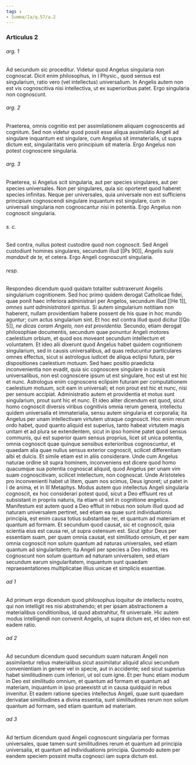 ```yaml
---
tags : 
- Summa/Ia/q.57/a.2
---
```


### Articulus 2

###### arg. 1
Ad secundum sic proceditur. Videtur quod Angelus singularia non cognoscat. Dicit enim philosophus, in I Physic., quod sensus est singularium, ratio vero (vel intellectus) universalium. In Angelis autem non est vis cognoscitiva nisi intellectiva, ut ex superioribus patet. Ergo singularia non cognoscunt.

###### arg. 2
Praeterea, omnis cognitio est per assimilationem aliquam cognoscentis ad cognitum. Sed non videtur quod possit esse aliqua assimilatio Angeli ad singulare inquantum est singulare, cum Angelus sit immaterialis, ut supra dictum est, singularitatis vero principium sit materia. Ergo Angelus non potest cognoscere singularia.

###### arg. 3
Praeterea, si Angelus scit singularia, aut per species singulares, aut per species universales. Non per singulares, quia sic oporteret quod haberet species infinitas. Neque per universales, quia universale non est sufficiens principium cognoscendi singulare inquantum est singulare, cum in universali singularia non cognoscantur nisi in potentia. Ergo Angelus non cognoscit singularia.

###### s. c.
Sed contra, nullus potest custodire quod non cognoscit. Sed Angeli custodiunt homines singulares, secundum illud [[Ps 90]], *Angelis suis mandavit de te,* et cetera. Ergo Angeli cognoscunt singularia.

###### resp.
Respondeo dicendum quod quidam totaliter subtraxerunt Angelis singularium cognitionem. Sed hoc primo quidem derogat Catholicae fidei, quae ponit haec inferiora administrari per Angelos, secundum illud [[He 1]], *omnes sunt administratorii spiritus*. Si autem singularium notitiam non haberent, nullam providentiam habere possent de his quae in hoc mundo aguntur; cum actus singularium sint. Et hoc est contra illud quod dicitur [[Qo 5]], *ne dicas coram Angelo, non est providentia*. Secundo, etiam derogat philosophiae documentis, secundum quae ponuntur Angeli motores caelestium orbium, et quod eos moveant secundum intellectum et voluntatem. Et ideo alii dixerunt quod Angelus habet quidem cognitionem singularium, sed in causis universalibus, ad quas reducuntur particulares omnes effectus, sicut si astrologus iudicet de aliqua eclipsi futura, per dispositiones caelestium motuum. Sed haec positio praedicta inconvenientia non evadit, quia sic cognoscere singulare in causis universalibus, non est cognoscere ipsum ut est singulare, hoc est ut est hic et nunc. Astrologus enim cognoscens eclipsim futuram per computationem caelestium motuum, scit eam in universali; et non prout est hic et nunc, nisi per sensum accipiat. Administratio autem et providentia et motus sunt singularium, prout sunt hic et nunc. Et ideo aliter dicendum est quod, sicut homo cognoscit diversis viribus cognitivis omnia rerum genera, intellectu quidem universalia et immaterialia, sensu autem singularia et corporalia; ita Angelus per unam intellectivam virtutem utraque cognoscit. Hoc enim rerum ordo habet, quod quanto aliquid est superius, tanto habeat virtutem magis unitam et ad plura se extendentem, sicut in ipso homine patet quod sensus communis, qui est superior quam sensus proprius, licet sit unica potentia, omnia cognoscit quae quinque sensibus exterioribus cognoscuntur, et quaedam alia quae nullus sensus exterior cognoscit, scilicet differentiam albi et dulcis. Et simile etiam est in aliis considerare. Unde cum Angelus naturae ordine sit supra hominem, inconveniens est dicere quod homo quacumque sua potentia cognoscat aliquid, quod Angelus per unam vim suam cognoscitivam, scilicet intellectum, non cognoscat. Unde Aristoteles pro inconvenienti habet ut litem, quam nos scimus, Deus ignoret; ut patet in I de anima, et in III Metaphys. Modus autem quo intellectus Angeli singularia cognoscit, ex hoc considerari potest quod, sicut a Deo effluunt res ut subsistant in propriis naturis, ita etiam ut sint in cognitione angelica. Manifestum est autem quod a Deo effluit in rebus non solum illud quod ad naturam universalem pertinet, sed etiam ea quae sunt individuationis principia, est enim causa totius substantiae rei, et quantum ad materiam et quantum ad formam. Et secundum quod causat, sic et cognoscit, quia scientia eius est causa rei, ut supra ostensum est. Sicut igitur Deus per essentiam suam, per quam omnia causat, est similitudo omnium, et per eam omnia cognoscit non solum quantum ad naturas universales, sed etiam quantum ad singularitatem; ita Angeli per species a Deo inditas, res cognoscunt non solum quantum ad naturam universalem, sed etiam secundum earum singularitatem, inquantum sunt quaedam repraesentationes multiplicatae illius unicae et simplicis essentiae.

###### ad 1
Ad primum ergo dicendum quod philosophus loquitur de intellectu nostro, qui non intelligit res nisi abstrahendo; et per ipsam abstractionem a materialibus conditionibus, id quod abstrahitur, fit universale. Hic autem modus intelligendi non convenit Angelis, ut supra dictum est, et ideo non est eadem ratio.

###### ad 2
Ad secundum dicendum quod secundum suam naturam Angeli non assimilantur rebus materialibus sicut assimilatur aliquid alicui secundum convenientiam in genere vel in specie, aut in accidente; sed sicut superius habet similitudinem cum inferiori, ut sol cum igne. Et per hunc etiam modum in Deo est similitudo omnium, et quantum ad formam et quantum ad materiam, inquantum in ipso praeexistit ut in causa quidquid in rebus invenitur. Et eadem ratione species intellectus Angeli, quae sunt quaedam derivatae similitudines a divina essentia, sunt similitudines rerum non solum quantum ad formam, sed etiam quantum ad materiam.

###### ad 3
Ad tertium dicendum quod Angeli cognoscunt singularia per formas universales, quae tamen sunt similitudines rerum et quantum ad principia universalia, et quantum ad individuationis principia. Quomodo autem per eandem speciem possint multa cognosci iam supra dictum est.


